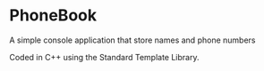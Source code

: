 PhoneBook
=========

A simple console application that store names and phone numbers 

Coded in C++ using the Standard Template Library.

